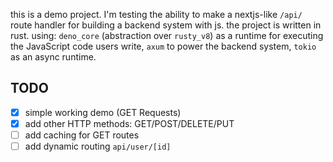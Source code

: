 this is a demo project. I'm testing the ability to make a nextjs-like `/api/` route handler for building a backend system with js. the project is written in rust. using: `deno_core` (abstraction over `rusty_v8`) as a runtime for executing the JavaScript code users write, `axum` to power the backend system, `tokio` as an async runtime.


## TODO
- [x] simple working demo (GET Requests)
- [x] add other HTTP methods: GET/POST/DELETE/PUT
- [ ] add caching for GET routes
- [ ] add dynamic routing `api/user/[id]`
